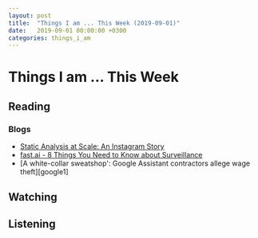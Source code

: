 ```yaml
---
layout: post
title:  "Things I am ... This Week (2019-09-01)"
date:   2019-09-01 00:00:00 +0300
categories: things_i_am
---
```


# Things I am ... This Week  

## Reading  

### Blogs

- [Static Analysis at Scale: An Instagram Story][md1]
- [fast.ai - 8 Things You Need to Know about Surveillance][fastai1]
- [A white-collar sweatshop': Google Assistant contractors allege wage theft][google1]

## Watching  

## Listening  

[md1]:https://instagram-engineering.com/static-analysis-at-scale-an-instagram-story-8f498ab71a0c
[fastai1]:https://www.fast.ai/2019/08/07/surveillance/
[googl1]:https://www.theguardian.com/technology/2019/may/28/a-white-collar-sweatshop-google-assistant-contractors-allege-wage-theft?utm_campaign=the_algorithm.unpaid.engagement&utm_source=hs_email&utm_medium=email&utm_content=73238355&_hsenc=p2ANqtz--kFHfikXQBVLpmnk6dly1cmi0qSNvW_GykdjUhf1CtovGFaVFxb_U1kZG-dqRFKnFWbJhU44R1s3ZmuZU0HvMNoSgRog&_hsmi=73238355